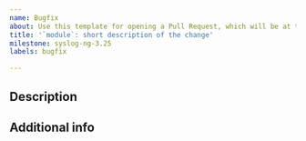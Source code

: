 ```yaml
---
name: Bugfix
about: Use this template for opening a Pull Request, which will be at the "Bugfixes" section of the NEWS file.
title: '`module`: short description of the change'
milestone: syslog-ng-3.25
labels: bugfix

---
```

## Description
<!--
Please describe the Bugfix in 1-2 sentences.
What was the bug? How it got fixed?
This section will be present in the NEWS file.
-->

<!-- Fixes #ISSUE_NUMBER -->

## Additional info
